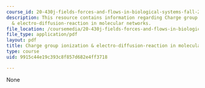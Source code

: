 ```yaml
---
course_id: 20-430j-fields-forces-and-flows-in-biological-systems-fall-2015
description: This resource contains information regarding Charge group ionization
  & electro-diffusion-reaction in molecular networks.
file_location: /coursemedia/20-430j-fields-forces-and-flows-in-biological-systems-fall-2015/9915c44e19c393c8f857d682e4ff3718_MIT20_430JF15_Lecture13.pdf
file_type: application/pdf
layout: pdf
title: Charge group ionization & electro-diffusion-reaction in molecular networks
type: course
uid: 9915c44e19c393c8f857d682e4ff3718

---
```

None